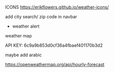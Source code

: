 ICONS
https://erikflowers.github.io/weather-icons/ 

add city search/ zip code in navbar
- weather alert

weather map

API KEY: 6c9a9b853d0cf36a4fbaef401170b3d2

maybe add arabic

https://openweathermap.org/api/hourly-forecast